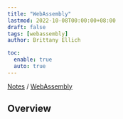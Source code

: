 ```yaml
---
title: "WebAssembly"
lastmod: 2022-10-08T00:00:00+08:00
draft: false
tags: [webassembly]
author: Brittany Ellich

toc:
  enable: true
  auto: true
---
```


[Notes](../../notes) / [WebAssembly](./)

## Overview
